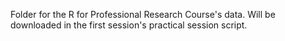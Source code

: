Folder for the R for Professional Research Course's data. Will be downloaded in the first session's practical session script.
